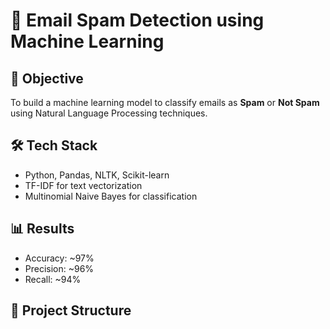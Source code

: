 # 📧 Email Spam Detection using Machine Learning

## 🎯 Objective
To build a machine learning model to classify emails as **Spam** or **Not Spam** using Natural Language Processing techniques.

## 🛠️ Tech Stack
- Python, Pandas, NLTK, Scikit-learn
- TF-IDF for text vectorization
- Multinomial Naive Bayes for classification

## 📊 Results
- Accuracy: ~97%
- Precision: ~96%
- Recall: ~94%

## 📁 Project Structure
